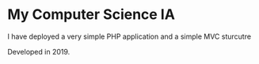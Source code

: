 # My Computer Science IA

I have deployed a very simple PHP application and a simple MVC sturcutre

Developed in 2019.

